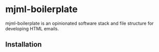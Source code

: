 # mjml-boilerplate

mjml-boilerplate is an opinionated software stack and file structure for developing HTML emails.

## Installation

```

```
